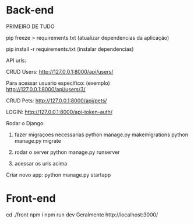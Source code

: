 # Back-end

PRIMEIRO DE TUDO

pip freeze > requirements.txt (atualizar dependencias da aplicação)

pip install -r requirements.txt (instalar dependencias)

API urls:

CRUD Users:
http://127.0.0.1:8000/api/users/

Para acessar usuario especifico: (exemplo)
http://127.0.0.1:8000/api/users/3/

CRUD Pets:
http://127.0.0.1:8000/api/pets/

LOGIN:
http://127.0.0.1:8000/api-token-auth/

Rodar o Django:

1. fazer migraçoes necessarias
python manage.py makemigrations
python manage.py migrate

2. rodar o server
python manage.py runserver

3. acessar os urls acima

Criar novo app:
python manage.py startapp <name of app>



# Front-end

cd ./front
npm i
npm run dev
Geralmente http://localhost:3000/ 

